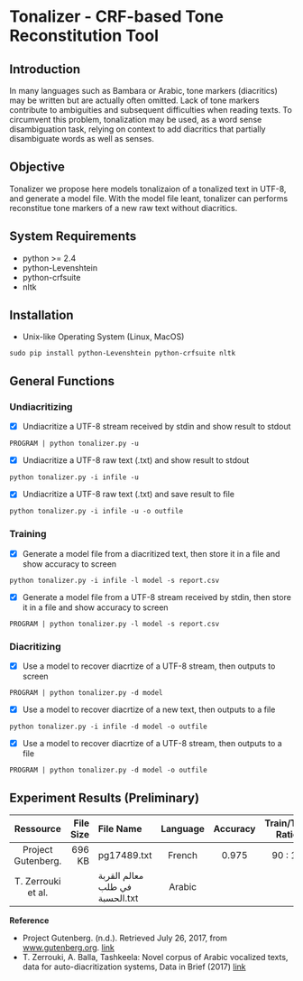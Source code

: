 # Tonalizer - CRF-based Tone Reconstitution Tool

## Introduction

In many languages such as Bambara or Arabic, tone markers (diacritics) may be written but are actually often omitted. Lack of tone markers contribute to ambiguities and subsequent difficulties when reading texts. To circumvent this problem, tonalization may be used, as a word sense disambiguation task, relying on context to add diacritics that partially disambiguate words as well as senses.


## Objective

Tonalizer we propose here models tonalizaion of a tonalized text in UTF-8, and generate a model file. With the model file leant, tonalizer can performs reconstitue tone markers of a new raw text without diacritics. 
	
## System Requirements
* python >= 2.4
* python-Levenshtein
* python-crfsuite
* nltk

## Installation

* Unix-like Operating System (Linux, MacOS)
```
sudo pip install python-Levenshtein python-crfsuite nltk
```


## General Functions
### Undiacritizing
- [x] Undiacritize a UTF-8 stream received by stdin and show result to stdout
```
PROGRAM | python tonalizer.py -u
```
- [x] Undiacritize a UTF-8 raw text (.txt) and show result to stdout
```
python tonalizer.py -i infile -u
```
- [x] Undiacritize a UTF-8 raw text (.txt) and save result to file
```
python tonalizer.py -i infile -u -o outfile
```

### Training
- [x] Generate a model file from a diacritized text, then store it in a file and show accuracy to screen

```
python tonalizer.py -i infile -l model -s report.csv
```
- [x] Generate a model file from a UTF-8 stream received by stdin, then store it in a file and show accuracy to screen
```
PROGRAM | python tonalizer.py -l model -s report.csv
```

### Diacritizing
- [x] Use a model to recover diacrtize of a UTF-8 stream, then outputs to screen
```
PROGRAM | python tonalizer.py -d model 
```
- [x] Use a model to recover diacrtize of a new text, then outputs to a file
```
python tonalizer.py -i infile -d model -o outfile
```
- [x] Use a model to recover diacrtize of a UTF-8 stream, then outputs to a file
```
PROGRAM | python tonalizer.py -d model -o outfile 
```



## Experiment Results (Preliminary)

|          Ressource | File Size | File Name                      | Language | Accuracy | Train/Test Ratio |
|:------------------:|----------:|:-------------------------------|:--------:|:--------:|:----------------:|
| Project Gutenberg. |   696 KB  | pg17489.txt                    | French   | 0.975    | 90 : 10          |
| T. Zerrouki et al. |           | معالم القربة في طلب الحسبة.txt | Arabic   |          |                  |

**Reference**

* Project Gutenberg. (n.d.). Retrieved July 26, 2017, from www.gutenberg.org. <a href="https://www.gutenberg.org/" target="_blank">link</a>
* T. Zerrouki, A. Balla, Tashkeela: Novel corpus of Arabic vocalized texts, data for auto-diacritization systems, Data in Brief (2017) <a href="https://sourceforge.net/projects/tashkeela/" target="_blank">link</a>

